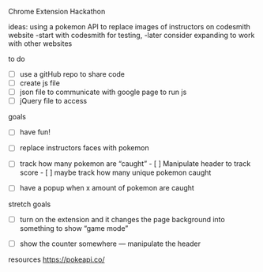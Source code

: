 Chrome Extension Hackathon

ideas:
using a pokemon API to replace images of instructors on codesmith website
-start with codesmith for testing,
-later consider expanding to work with other websites

to do
- [ ] use a gitHub repo to share code
- [ ] create js file 
- [ ] json file to communicate with google page to run js
- [ ] jQuery file to access 

goals
- [ ] have fun! 
- [ ] replace instructors faces with pokemon
- [ ] track how many pokemon are “caught”
        - [ ] Manipulate header to track score
        - [ ] maybe track how many unique pokemon caught
- [ ] have a popup when x amount of pokemon are caught


stretch goals
- [ ] turn on the extension and it changes the page background into something to show “game mode”
- [ ] show the counter somewhere — manipulate the header 



resources
https://pokeapi.co/
